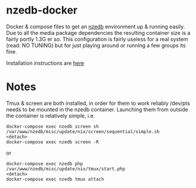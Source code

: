 # nzedb-docker

Docker & compose files to get an [nzedb](https://github.com/nZEDb/nZEDb) environment up & running easily. Due to all the media package dependencies the resulting container size is a fairly portly 1.3G er so. This configuration is fairly useless for a real system (read: NO TUNING) but for just playing around or running a few groups its fine.

Installation instructions are [here](INSTALL.md)

# Notes

Tmux & screen are both installed, in order for them to work reliably /dev/pts needs to be mounted in the nzedb container. Launching them from outside the container is relatively simple, i.e.

```
docker-compose exec nzedb screen sh /var/www/nzedb/misc/update/nix/screen/sequential/simple.sh
<detach>
docker-compose exec nzedb screen -R
```

or

```
docker-compose exec nzedb php /var/www/nzedb/misc/update/nix/tmux/start.php
<detach>
docker-compose exec nzedb tmux attach
```
